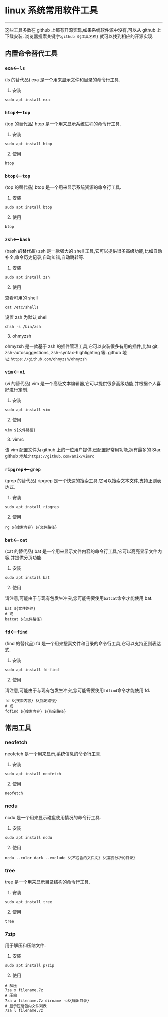 <!-- @format -->

# linux 系统常用软件工具

---

这些工具多数在 github 上都有开源实现,如果系统软件源中没有,可以从 github 上下载安装.
浏览器搜索关键字:`github ${工具名称}` 就可以找到相应的开源实现.

## 内置命令替代工具

### `exa`<--`ls`

(ls 的替代品)
exa 是一个用来显示文件和目录的命令行工具.

1. 安装

```shell
sudo apt install exa
```

### `htop`<--`top`

(top 的替代品)
htop 是一个用来显示系统进程的命令行工具.

1. 安装

```shell
sudo apt install htop
```

2. 使用

```shell
htop
```

### `btop`<--`top`

(top 的替代品)
btop 是一个用来显示系统资源的命令行工具.

1. 安装

```shell
sudo apt install btop
```

2. 使用

```shell
btop
```

### `zsh`<--`bash`

(bash 的替代品)
zsh 是一款强大的 shell 工具,它可以提供很多高级功能,比如自动补全,命令历史记录,自动纠错,自动跳转等.

1. 安装

```shell
sudo apt install zsh
```

2. 使用

查看可用的 shell

```shell
cat /etc/shells
```

设置 zsh 为默认 shell

```shell
chsh -s /bin/zsh
```

3. ohmyzsh

ohmyzsh 是一款基于 zsh 的插件管理工具,它可以安装很多有用的插件,比如 git, zsh-autosuggestions, zsh-syntax-highlighting 等.
github 地址:`https://github.com/ohmyzsh/ohmyzsh`

### `vim`<--`vi`

(vi 的替代品)
vim 是一个高级文本编辑器,它可以提供很多高级功能,并根据个人喜好进行定制.

1. 安装

```shell
sudo apt install vim
```

2. 使用

```shell
vim ${文件路径}
```

3. vimrc

该 vim 配置文件为 github 上的一位用户提供,已配置好常用功能,拥有最多的 Star.
github 地址:`https://github.com/amix/vimrc`

### `ripgrep`<--`grep`

(grep 的替代品)
ripgrep 是一个快速的搜索工具,它可以搜索文本文件,支持正则表达式.

1. 安装

```shell
sudo apt install ripgrep
```

2. 使用

```shell
rg ${搜索内容} ${文件路径}
```

### `bat`<--`cat`

(cat 的替代品)
bat 是一个用来显示文件内容的命令行工具,它可以高亮显示文件内容,并提供分页功能.

1. 安装

```shell
sudo apt install bat
```

2. 使用

请注意,可能由于与现有包发生冲突,您可能需要使用`batcat`命令才能使用 bat.

```shell
bat ${文件路径}
# 或
batcat ${文件路径}
```

### `fd`<--`find`

(find 的替代品)
fd 是一个用来搜索文件和目录的命令行工具,它可以支持正则表达式.

1. 安装

```shell
sudo apt install fd-find
```

2. 使用

请注意,可能由于与现有包发生冲突,您可能需要使用`fdfind`命令才能使用 fd.

```shell
fd ${搜索内容} ${指定路径}
# 或
fdfind ${搜索内容} ${指定路径}
```

## 常用工具

### neofetch

neofetch 是一个用来显示,系统信息的命令行工具.

1. 安装

```shell
sudo apt install neofetch
```

2. 使用

```shell
neofetch
```

### ncdu

ncdu 是一个用来显示磁盘使用情况的命令行工具.

1. 安装

```shell
sudo apt install ncdu
```

2. 使用

```shell
ncdu --color dark --exclude ${不包含的文件夹} ${需要分析的目录}
```

### tree

tree 是一个用来显示目录结构的命令行工具.

1. 安装

```shell
sudo apt install tree
```

2. 使用

```shell
tree
```

### 7zip

用于解压和压缩文件.

1. 安装

```shell
sudo apt install p7zip
```

2. 使用

```shell
# 解压
7za x filename.7z
# 压缩
7za a filename.7z dirname -o${输出目录}
# 显示压缩包内文件列表
7za l filename.7z
```
